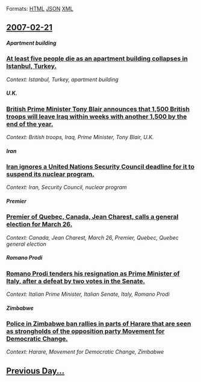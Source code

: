 
Formats: [HTML](2007/02/21/index.html)  [JSON](2007/02/21/index.json)  [XML](2007/02/21/index.xml)  

## [2007-02-21](/news/2007/02/21/index.md)

##### Apartment building
### [ At least five people die as an apartment building collapses in Istanbul, Turkey. ](/news/2007/02/21/at-least-five-people-die-as-an-apartment-building-collapses-in-istanbul-turkey.md)
_Context: Istanbul, Turkey, apartment building_

##### U.K.
### [ British Prime Minister Tony Blair announces that 1,500 British troops will leave Iraq within weeks with another 1,500 by the end of the year. ](/news/2007/02/21/british-prime-minister-tony-blair-announces-that-1-500-british-troops-will-leave-iraq-within-weeks-with-another-1-500-by-the-end-of-the-yea.md)
_Context: British troops, Iraq, Prime Minister, Tony Blair, U.K._

##### Iran
### [ Iran ignores a United Nations Security Council deadline for it to suspend its nuclear program. ](/news/2007/02/21/iran-ignores-a-united-nations-security-council-deadline-for-it-to-suspend-its-nuclear-program.md)
_Context: Iran, Security Council, nuclear program_

##### Premier
### [ Premier of Quebec, Canada, Jean Charest, calls a general election for March 26. ](/news/2007/02/21/premier-of-quebec-canada-jean-charest-calls-a-general-election-for-march-26.md)
_Context: Canada, Jean Charest, March 26, Premier, Quebec, Quebec general election_

##### Romano Prodi
### [ Romano Prodi tenders his resignation as Prime Minister of Italy, after a defeat by two votes in the Senate. ](/news/2007/02/21/romano-prodi-tenders-his-resignation-as-prime-minister-of-italy-after-a-defeat-by-two-votes-in-the-senate.md)
_Context: Italian Prime Minister, Italian Senate, Italy, Romano Prodi_

##### Zimbabwe
### [ Police in Zimbabwe ban rallies in parts of Harare that are seen as strongholds of the opposition party Movement for Democratic Change. ](/news/2007/02/21/police-in-zimbabwe-ban-rallies-in-parts-of-harare-that-are-seen-as-strongholds-of-the-opposition-party-movement-for-democratic-change.md)
_Context: Harare, Movement for Democratic Change, Zimbabwe_

## [Previous Day...](/news/2007/02/20/index.md)

